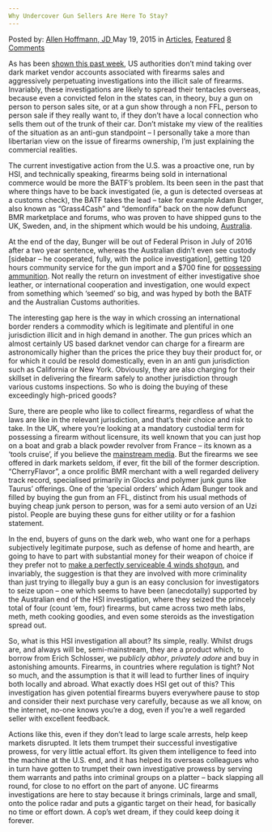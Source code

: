 ```yaml
---
Why Undercover Gun Sellers Are Here To Stay?
---
```

<article class="post-listing post-10334 post type-post status-publish format-standard has-post-thumbnail hentry category-deepdot-news tag-gun tag-sellers tag-stay tag-undercover">
    <div class="post-inner">
    <p class="post-meta">
    <span>Posted by: <a href="https://www.deepdotweb.com/author/lionelhutz/" title="">Allen Hoffmann, JD </a></span>
    <span>May 19, 2015</span>
    <span>in <a href="https://www.deepdotweb.com/category/articles/" rel="category tag">Articles</a>, <a href="https://www.deepdotweb.com/category/deepdot-news/" rel="category tag">Featured</a></span>
    <span><a href="https://www.deepdotweb.com/2015/05/19/why-undercover-gun-sellers-are-here-to-stay/#comments">8 Comments</a></span>
    </p>
    <div class="clear"></div>
    <div class="entry">
    <p>As has been <a href="http://www.deepdotweb.com/2015/05/14/four-australians-charged-in-international-dark-web-firearm-sting/">shown this past week</a>, US authorities don’t mind taking over dark market vendor accounts associated with firearms sales and aggressively perpetuating investigations into the illicit sale of firearms. Invariably, these investigations are likely to spread their tentacles overseas, because even a convicted felon in the states can, in theory, buy a gun on person to person sales site, or at a gun show through a non FFL, person to person sale if they really want to, if they don’t have a local connection who sells them out of the trunk of their car. Don’t mistake my view of the realities of the situation as an anti-gun standpoint &#8211; I personally take a more than libertarian view on the issue of firearms ownership, I’m just explaining the commercial realities.</p>
    <p>The current investigative action from the U.S. was a proactive one, run by HSI, and technically speaking, firearms being sold in international commerce would be more the BATF’s problem. Its been seen in the past that where things have to be back investigated (ie, a gun is detected overseas at a customs check), the BATF takes the lead – take for example Adam Bunger, also known as “Grass4Cash” and “demonfifa” back on the now defunct BMR marketplace and forums, who was proven to have shipped guns to the UK, Sweden, and, in the shipment which would be his undoing, <a href="http://www.thesmokinggun.com/documents/international-gun-sales-in-xbox-864321/">Australia</a>.</p>
    <p>At the end of the day, Bunger will be out of Federal Prison in July of 2016 after a two year sentence, whereas the Australian didn’t even see custody [sidebar – he cooperated, fully, with the police investigation], getting 120 hours community service for the gun import and a $700 fine for <a href="http://newsroom.customs.gov.au/channels/Seizures-cargo-and-mail/releases/stay-out-of-the-firing-line-of-online-black-markets/">possessing ammunition</a>. Not really the return on investment of either investigative shoe leather, or international cooperation and investigation, one would expect from something which ‘seemed’ so big, and was hyped by both the BATF and the Australian Customs authorities.</p>
    <p>The interesting gap here is the way in which crossing an international border renders a commodity which is legitimate and plentiful in one jurisdiction illicit and in high demand in another. The gun prices which an almost certainly US based darknet vendor can charge for a firearm are astronomically higher than the prices the price they buy their product for, or for which it could be resold domestically, even in an anti gun jurisdiction such as California or New York. Obviously, they are also charging for their skillset in delivering the firearm safely to another jurisdiction through various customs inspections. So who is doing the buying of these exceedingly high-priced goods?</p>
    <p>Sure, there are people who like to collect firearms, regardless of what the laws are like in the relevant jurisdiction, and that’s their choice and risk to take. In the UK, where you’re looking at a mandatory custodial term for possessing a firearm without licensure, its well known that you can just hop on a boat and grab a black powder revolver from France – its known as a ‘tools cruise’, if you believe the <a href="http://www.dailystar.co.uk/news/latest-news/155499/Calais-Tools-Cruise-buying-death-on-a-cross-channel-trip/">mainstream media</a>. But the firearms we see offered in dark markets seldom, if ever, fit the bill of the former description. “CherryFlavor”, a once prolific BMR merchant with a well regarded delivery track record, specialised primarily in Glocks and polymer junk guns like Taurus’ offerings. One of the ‘special orders’ which Adam Bunger took and filled by buying the gun from an FFL, distinct from his usual methods of buying cheap junk person to person, was for a semi auto version of an Uzi pistol. People are buying these guns for either utility or for a fashion statement.</p>
    <p>In the end, buyers of guns on the dark web, who want one for a perhaps subjectively legitimate purpose, such as defense of home and hearth, are going to have to part with substantial money for their weapon of choice if they prefer not to <a href="http://www.survivorlibrary.com/library/firearms-saxon_kurt-the_four_winds_shotgun.pdf">make a perfectly serviceable 4 winds shotgun</a>, and invariably, the suggestion is that they are involved with more criminality than just trying to illegally buy a gun is an easy conclusion for investigators to seize upon – one which seems to have been (anecdotally) supported by the Australian end of the HSI investigation, where they seized the princely total of four (count ‘em, four) firearms, but came across two meth labs, meth, meth cooking goodies, and even some steroids as the investigation spread out.</p>
    <p>So, what is this HSI investigation all about? Its simple, really. Whilst drugs are, and always will be, semi-mainstream, they are a product which, to borrow from Erich Schlosser, we p<em>ublicly abhor</em>, <em>privately adore</em> and buy in astonishing amounts. Firearms, in countries where regulation is tight? Not so much, and the assumption is that it will lead to further lines of inquiry both locally and abroad. What exactly does HSI get out of this? This investigation has given potential firearms buyers everywhere pause to stop and consider their next purchase very carefully, because as we all know, on the internet, no-one knows you’re a dog, even if you’re a well regarded seller with excellent feedback.</p>
    <p>Actions like this, even if they don’t lead to large scale arrests, help keep markets disrupted. It lets them trumpet their successful investigative prowess, for very little actual effort. Its given them intelligence to feed into the machine at the U.S. end, and it has helped its overseas colleagues who in turn have gotten to trumpet their own investigative prowess by serving them warrants and paths into criminal groups on a platter – back slapping all round, for close to no effort on the part of anyone. UC firearms investigations are here to stay because it brings criminals, large and small, onto the police radar and puts a gigantic target on their head, for basically no time or effort down. A cop’s wet dream, if they could keep doing it forever.</p>
    </div>
    <span style="display:none"><a href="https://www.deepdotweb.com/tag/gun/" rel="tag">gun</a> <a href="https://www.deepdotweb.com/tag/sellers/" rel="tag">sellers</a> <a href="https://www.deepdotweb.com/tag/stay/" rel="tag">stay</a> <a href="https://www.deepdotweb.com/tag/undercover/" rel="tag">undercover</a></span> <span style="display:none" class="updated">2015-05-19</span>
    <div style="display:none" class="vcard author" itemprop="author" itemscope itemtype="http://schema.org/Person"><strong class="fn" itemprop="name"><a href="https://www.deepdotweb.com/author/lionelhutz/" title="Posts by Allen Hoffmann, JD" rel="author">Allen Hoffmann, JD</a></strong></div>
    </div>
</article>

